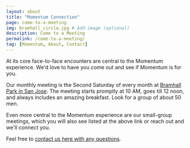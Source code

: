 ```yaml
---
layout: about
title: "Momentum Connection"
page: come-to-a-meeting
img: bramhall_circle.jpg # Add image (optional)
description: Come to a Meeting
permalink: /come-to-a-meeting/
tag: [Momentum, About, Contact]
---
```

At its core face-to-face encounters are central to the Momentum experience. We'd love to have you come out and see if Momentum is for you. 

Our monthly meeting is the Second Saturday of every month at [Bramhall Park in San Jose](https://www.meetup.com/GoMomentum/). The meeting starts promptly at 10 AM, goes till 12 noon, and always includes an amazing breakfast. Look for a group of about 50 men. 


Even more central to the Momentum experience are our small-group meetings, which you will also see listed at the above link or reach out and we'll connect you.

Feel free to [contact us here with any questions]({{site.baseurl}}/contact/).
